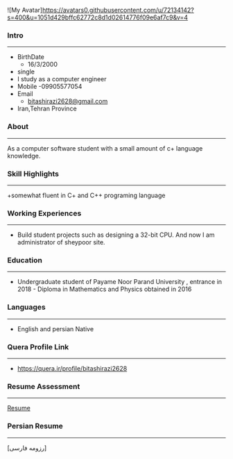 ﻿![My Avatar]https://avatars0.githubusercontent.com/u/72134142?s=400&u=1051d429bffc62772c8d1d02614776f09e6af7c9&v=4

### Intro

---

+ BirthDate
  - 16/3/2000
+ single 
+ I study as a computer engineer 
+ Mobile
  -09905577054
+ Email
  - bitashirazi2628@gmail.com
+ Iran,Tehran Province  

### About

---

As a computer software student  with a small amount of c+ language knowledge. 

### Skill Highlights

---

+somewhat fluent in C+ and C++ programing language 

### Working Experiences

---

+ Build student projects such as designing a 32-bit CPU. And now I am administrator of sheypoor site.
  
### Education

---

+ Undergraduate student of Payame Noor Parand
 University , entrance in 2018  - Diploma in Mathematics and Physics obtained in 2016   
### Languages

---

+ English and persian Native
  
  
  
### Quera Profile Link

---

+ https://quera.ir/profile/bitashirazi2628



### Resume Assessment

---

[Resume](/assessment/AR_CV_CheckList_AR_3983.pdf)

### Persian Resume

---

[رزومه فارسی]

